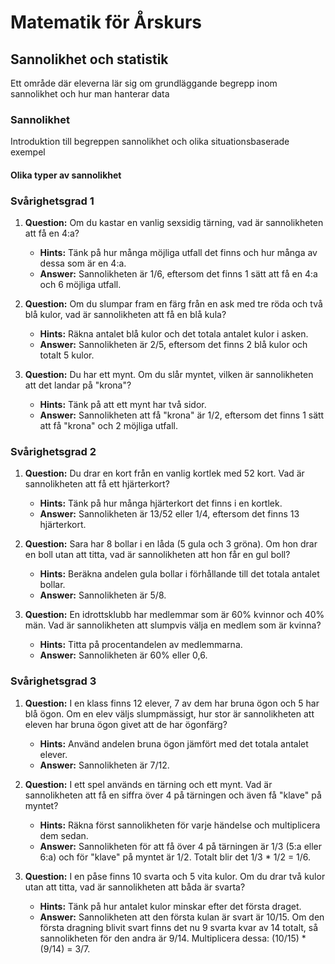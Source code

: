# Matematik för Årskurs
## Sannolikhet och statistik
Ett område där eleverna lär sig om grundläggande begrepp inom sannolikhet och hur man hanterar data

### Sannolikhet
Introduktion till begreppen sannolikhet och olika situationsbaserade exempel

#### Olika typer av sannolikhet

### Svårighetsgrad 1
1. **Question:** Om du kastar en vanlig sexsidig tärning, vad är sannolikheten att få en 4:a?
   - **Hints:** Tänk på hur många möjliga utfall det finns och hur många av dessa som är en 4:a.
   - **Answer:** Sannolikheten är 1/6, eftersom det finns 1 sätt att få en 4:a och 6 möjliga utfall.

2. **Question:** Om du slumpar fram en färg från en ask med tre röda och två blå kulor, vad är sannolikheten att få en blå kula?
   - **Hints:** Räkna antalet blå kulor och det totala antalet kulor i asken.
   - **Answer:** Sannolikheten är 2/5, eftersom det finns 2 blå kulor och totalt 5 kulor.

3. **Question:** Du har ett mynt. Om du slår myntet, vilken är sannolikheten att det landar på "krona"?
   - **Hints:** Tänk på att ett mynt har två sidor.
   - **Answer:** Sannolikheten att få "krona" är 1/2, eftersom det finns 1 sätt att få "krona" och 2 möjliga utfall.

### Svårighetsgrad 2
1. **Question:** Du drar en kort från en vanlig kortlek med 52 kort. Vad är sannolikheten att få ett hjärterkort?
   - **Hints:** Tänk på hur många hjärterkort det finns i en kortlek.
   - **Answer:** Sannolikheten är 13/52 eller 1/4, eftersom det finns 13 hjärterkort.

2. **Question:** Sara har 8 bollar i en låda (5 gula och 3 gröna). Om hon drar en boll utan att titta, vad är sannolikheten att hon får en gul boll?
   - **Hints:** Beräkna andelen gula bollar i förhållande till det totala antalet bollar.
   - **Answer:** Sannolikheten är 5/8.

3. **Question:** En idrottsklubb har medlemmar som är 60% kvinnor och 40% män. Vad är sannolikheten att slumpvis välja en medlem som är kvinna?
   - **Hints:** Titta på procentandelen av medlemmarna.
   - **Answer:** Sannolikheten är 60% eller 0,6.

### Svårighetsgrad 3
1. **Question:** I en klass finns 12 elever, 7 av dem har bruna ögon och 5 har blå ögon. Om en elev väljs slumpmässigt, hur stor är sannolikheten att eleven har bruna ögon givet att de har ögonfärg?
   - **Hints:** Använd andelen bruna ögon jämfört med det totala antalet elever.
   - **Answer:** Sannolikheten är 7/12.

2. **Question:** I ett spel används en tärning och ett mynt. Vad är sannolikheten att få en siffra över 4 på tärningen och även få "klave" på myntet?
   - **Hints:** Räkna först sannolikheten för varje händelse och multiplicera dem sedan.
   - **Answer:** Sannolikheten för att få över 4 på tärningen är 1/3 (5:a eller 6:a) och för "klave" på myntet är 1/2. Totalt blir det 1/3 * 1/2 = 1/6.

3. **Question:** I en påse finns 10 svarta och 5 vita kulor. Om du drar två kulor utan att titta, vad är sannolikheten att båda är svarta? 
   - **Hints:** Tänk på hur antalet kulor minskar efter det första draget.
   - **Answer:** Sannolikheten att den första kulan är svart är 10/15. Om den första dragning blivit svart finns det nu 9 svarta kvar av 14 totalt, så sannolikheten för den andra är 9/14. Multiplicera dessa: (10/15) * (9/14) = 3/7.